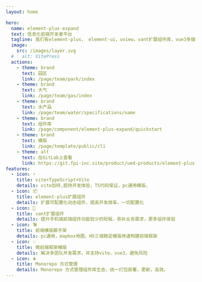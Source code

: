 ```yaml
---
layout: home

hero:
  name: element-plus-expand
  text: 信息化前端开发者平台
  tagline: 我们有element-plus， element-ui，uview，vant扩展组件库，vue3多端模版，前端脚手架，地图样例，echarts样例等等，带你走近信息化的前端技术栈
  image:
    src: /images/layer.svg
  #   alt: VitePress
  actions:
    - theme: brand
      text: 园区
      link: /page/team/park/index
    - theme: brand
      text: 大气
      link: /page/team/gas/index
    - theme: brand
      text: 水产品
      link: /page/team/water/specifications/name
    - theme: brand
      text: 组件库
      link: /page/component/element-plus-expand/quickstart
    - theme: brand
      text: 模版
      link: /page/template/public/cli
    - theme: alt
      text: 在GitLab上查看
      link: https://git.fpi-inc.site/product/ued-products/element-plus-expand
features:
  - icon: ⚡️
    title: vite+TypeScript+Vite
    details: vite加持,超快开发体验，TS代码保证，pc通用模版，
  - icon: 📦
    title: element-plus扩展组件
    details: 扩展可配置化动态组件，提高开发效率，一切配置化
  - icon: 🖖
    title: vant扩展组件
    details: 提升手机端前端组件功能较少的短板，弥补业务需求，更多组件体验
  - icon: 🛠️
    title: 前端模版脚手架
    details: pc通用，mapbox地图，H5三端稳定模版快速构建前端框架
  - icon: 💡
    title: 微前端框架模版
    details: 解决多团队开发需求，并支持vite，vue3，避免风险
  - icon: ➕
    title: Monorepo 方式管理
    details: Monorepo 方式管理组件库生态，统一打包部署，更新，高效。
---
```


<script setup>
import gptTools from './.vitepress/components/gpt-tools.vue'
import { onMounted, createApp } from 'vue'
 onMounted(() => {
    const hasGpt = !!document.getElementById('gpt-dom')
    if(hasGpt) return
    const divDom = document.createElement('div');
    divDom.setAttribute('id', 'gpt-dom')
    document.body.appendChild(divDom);
    const dom = createApp(gptTools)
    dom.mount('#gpt-dom').$el
 })
</script>